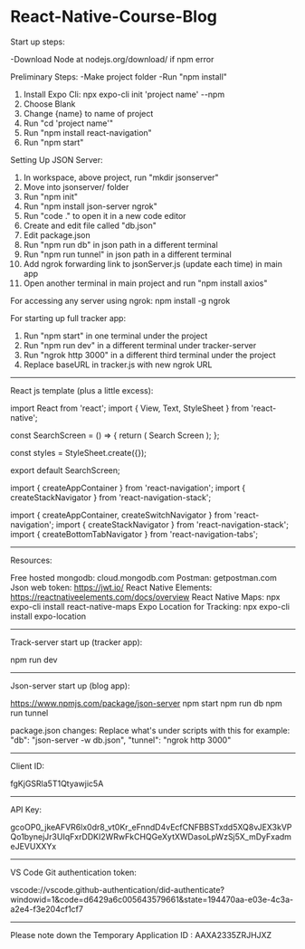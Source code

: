 # React-Native-Course-Blog

Start up steps:

-Download Node at nodejs.org/download/ if npm error

Preliminary Steps:
-Make project folder
-Run "npm install"

1. Install Expo Cli: npx expo-cli init 'project name' --npm
2. Choose Blank
3. Change {name} to name of project
4. Run "cd 'project name'"
5. Run "npm install react-navigation"
6. Run "npm start"

Setting Up JSON Server:
1. In workspace, above project, run "mkdir jsonserver"
2. Move into jsonserver/ folder
3. Run "npm init"
4. Run "npm install json-server ngrok"
5. Run "code ." to open it in a new code editor
6. Create and edit file called "db.json"
7. Edit package.json
8. Run "npm run db" in json path in a different terminal
9. Run "npm run tunnel" in json path in a different terminal
10. Add ngrok forwarding link to jsonServer.js (update each time) in main app
11. Open another terminal in main project and run "npm install axios"

For accessing any server using ngrok:
npm install -g ngrok

For starting up full tracker app:
1. Run "npm start" in one terminal under the project
2. Run "npm run dev" in a different terminal under tracker-server
3. Run "ngrok http 3000" in a different third terminal under the project 
4. Replace baseURL in tracker.js with new ngrok URL 

------------------------------------------------------------------------

React js template (plus a little excess):

import React from 'react';
import { View, Text, StyleSheet } from 'react-native';

const SearchScreen = () => {
    return (
        <View>
            <Text>Search Screen</Text>
        </View>
    );
};

const styles = StyleSheet.create({});

export default SearchScreen;



import { createAppContainer } from 'react-navigation';
import { createStackNavigator } from 'react-navigation-stack';

import { createAppContainer, createSwitchNavigator } from 'react-navigation';
import { createStackNavigator } from 'react-navigation-stack';
import { createBottomTabNavigator } from 'react-navigation-tabs';

------------------------------------------------------------------------

Resources:

Free hosted mongodb: cloud.mongodb.com
Postman: getpostman.com
Json web token: https://jwt.io/
React Native Elements: https://reactnativeelements.com/docs/overview
React Native Maps: npx expo-cli install react-native-maps
Expo Location for Tracking: npx expo-cli install expo-location

------------------------------------------------------------------------

Track-server start up (tracker app):

npm run dev

------------------------------------------------------------------------

Json-server start up (blog app):

https://www.npmjs.com/package/json-server
npm start
npm run db
npm run tunnel

package.json changes:
Replace what's under scripts with this for example:
"db": "json-server -w db.json",
"tunnel": "ngrok http 3000"

------------------------------------------------------------------------

Client ID:

fgKjGSRla5T1Qtyawjic5A

------------------------------------------------------------------------

API Key:

gcoOP0_jkeAFVR6lx0dr8_vt0Kr_eFnndD4vEcfCNFBBSTxdd5XQ8vJEX3kVPQo1bynejJr3UIqFxrDDKI2WRwFkCHQGeXytXWDasoLpWzSj5X_mDyFxadmeJEVUXXYx

------------------------------------------------------------------------

VS Code Git authentication token:

vscode://vscode.github-authentication/did-authenticate?windowid=1&code=d6429a6c005643579661&state=194470aa-e03e-4c3a-a2e4-f3e204cf1cf7

------------------------------------------------------------------------

Please note down the Temporary Application ID : AAXA2335ZRJHJXZ